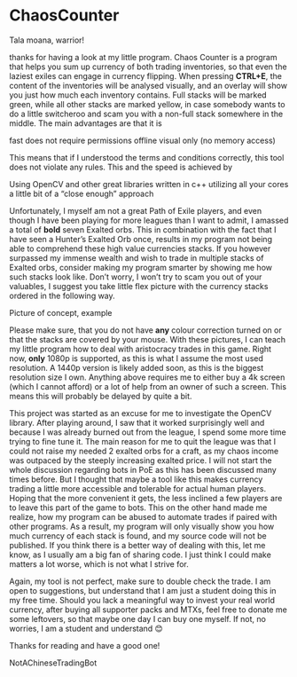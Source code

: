 # ChaosCounter

Tala moana, warrior!

thanks for having a look at my little program. Chaos Counter is a program that helps you sum up currency of both trading inventories, so that even the laziest exiles can engage in currency flipping. When pressing **CTRL+E**, the content of the inventories will be analysed visually, and an overlay will show you just how much each inventory contains. Full stacks will be marked green, while all other stacks are marked yellow, in case somebody wants to do a little switcheroo and scam you with a non-full stack somewhere in the middle. The main advantages are that it is

fast
does not require permissions
offline
visual only (no memory access)

This means that if I understood the terms and conditions correctly, this tool does not violate any rules. This and the speed is achieved by 

Using OpenCV and other great libraries written in c++
utilizing all your cores
a little bit of a “close enough” approach

Unfortunately, I myself am not a great Path of Exile players, and even though I have been playing for more leagues than I want to admit, I amassed a total of **bold** seven Exalted orbs. This in combination with the fact that I have seen a Hunter’s Exalted Orb once, results in my program not being able to comprehend these high value currencies stacks. If you however surpassed my immense wealth and wish to trade in multiple stacks of Exalted orbs, consider making my program smarter by showing me how such stacks look like. Don’t worry, I won’t try to scam you out of your valuables, I suggest you take little flex picture with the currency stacks ordered in the following way.

Picture of concept, example

Please make sure, that you do not have **any** colour correction turned on or that the stacks are covered by your mouse. With these pictures, I can teach my little program how to deal with aristocracy trades in this game. 
Right now, **only** 1080p is supported, as this is what I assume the most used resolution. A 1440p version is likely added soon, as this is the biggest resolution size I own. Anything above requires me to either buy a 4k screen (which I cannot afford) or a lot of help from an owner of such a screen. This means this will probably be delayed by quite a bit.

This project was started as an excuse for me to investigate the OpenCV library. After playing around, I saw that it worked surprisingly well and because I was already burned out from the league, I spend some more time trying to fine tune it. The main reason for me to quit the league was that I could not raise my needed 2 exalted orbs for a craft, as my chaos income was outpaced by the steeply increasing exalted price. I will not start the whole discussion regarding bots in PoE as this has been discussed many times before. But I thought that maybe a tool like this makes currency trading a little more accessible and tolerable for actual human players. Hoping that the more convenient it gets, the less inclined a few players are to leave this part of the game to bots. This on the other hand made me realize, how my program can be abused to automate trades if paired with other programs. 
As a result, my program will only visually show you how much currency of each stack is found, and my source code will not be published. If you think there is a better way of dealing with this, let me know, as I usually am a big fan of sharing code. I just think I could make matters a lot worse, which is not what I strive for.   

Again, my tool is not perfect, make sure to double check the trade. I am open to suggestions, but understand that I am just a student doing this in my free time. 
Should you lack a meaningful way to invest your real world currency, after buying all supporter packs and MTXs, feel free to donate me some leftovers, so that maybe one day I can buy one myself. If not, no worries, I am a student and understand 😊

Thanks for reading and have a good one!

NotAChineseTradingBot





